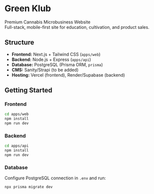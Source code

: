# Green Klub

Premium Cannabis Microbusiness Website  
Full-stack, mobile-first site for education, cultivation, and product sales.

## Structure

- **Frontend:** Next.js + Tailwind CSS (`apps/web`)
- **Backend:** Node.js + Express (`apps/api`)
- **Database:** PostgreSQL (Prisma ORM, `prisma`)
- **CMS:** Sanity/Strapi (to be added)
- **Hosting:** Vercel (frontend), Render/Supabase (backend)

## Getting Started

### Frontend

```sh
cd apps/web
npm install
npm run dev
```

### Backend

```sh
cd apps/api
npm install
npm run dev
```

### Database

Configure PostgreSQL connection in `.env` and run:
```sh
npx prisma migrate dev
```